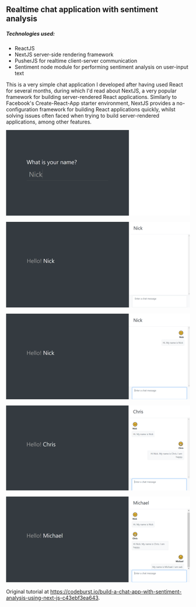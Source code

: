 ## Realtime chat application with sentiment analysis

##### Technologies used:

* ReactJS
* NextJS server-side rendering framework
* PusherJS for realtime client-server communication
* Sentiment node module for performing sentiment analysis on user-input text



This is a very simple chat application I developed after having used React for several months, during which I'd read about NextJS, a very popular framework for building server-rendered React applications. Similarly to Facebook's Create-React-App starter environment, NextJS provides a no-configuration framework for building React applications quickly, whilst solving issues often faced when trying to build server-rendered applications, among other features.



![Name input](/screenshots/name_input.png?raw=true "Initial name input")


![User created](/screenshots/user_created.png?raw=true "New user added to chat")


![User 'Nick' message - Neutral sentiment](/screenshots/nick_1.png?raw=true "Neutral sentiment detected")


![User 'Chris' message - Positive sentiment](/screenshots/chris_1.png?raw=true "Positive sentiment detected")


![User 'Michael' message - Negative sentiment](/screenshots/michael_1.png?raw=true "Negative sentiment detected")


Original tutorial at https://codeburst.io/build-a-chat-app-with-sentiment-analysis-using-next-js-c43ebf3ea643.

